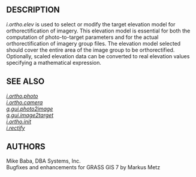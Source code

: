## DESCRIPTION

*i.ortho.elev* is used to select or modify the target elevation model
for orthorectification of imagery. This elevation model is essential for
both the computation of photo-to-target parameters and for the actual
orthorectification of imagery group files. The elevation model selected
should cover the entire area of the image group to be orthorectified.
Optionally, scaled elevation data can be converted to real elevation
values specifying a mathematical expression.

## SEE ALSO

*[i.ortho.photo](i.ortho.photo.md)  
[i.ortho.camera](i.ortho.camera.md)  
[g.gui.photo2image](g.gui.photo2image.md)  
[g.gui.image2target](g.gui.image2target.md)  
[i.ortho.init](i.ortho.init.md)  
[i.rectify](i.rectify.md)*

## AUTHORS

Mike Baba, DBA Systems, Inc.  
Bugfixes and enhancements for GRASS GIS 7 by Markus Metz
